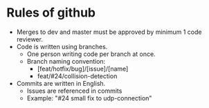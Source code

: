 # Rules of github
- Merges to dev and master must be approved by minimum 1 code reviewer.
- Code is written using branches.
  - One person writing code per branch at once. 
  - Branch naming convention:
    - [feat/hotfix/bug]/[issue]/[name]
    - feat/#24/collision-detection
- Commits are written in English.
  - Issues are referenced in commits
  - Example: "#24 small fix to udp-connection"
